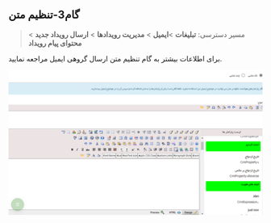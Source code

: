 ﻿## گام3-تنظیم متن

> مسیر دسترسی:  **تبلیغات** >**ایمیل** > **مدیریت رویدادها** > **ارسال رویداد جدید** > **محتوای پیام رویداد** 

برای اطلاعات بیشتر به   گام تنظیم متن ارسال گروهی ایمیل مراجعه نمایید.    

![](advertising-sendingeventmail-thirdstep.png)
